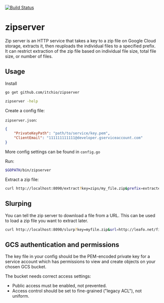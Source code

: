 [![Build Status](https://travis-ci.org/itchio/zipserver.svg?branch=master)](https://travis-ci.org/itchio/zipserver)

# zipserver

Zip server is an HTTP service that takes a key to a zip file on Google Cloud
storage, extracts it, then reuploads the individual files to a specified
prefix. It can restrict extraction of the zip file based on individual file
size, total file size, or number of files.


## Usage

Install

```bash
go get github.com/itchio/zipserver

zipserver -help
```

Create a config file:

`zipserver.json`:

```json
{
	"PrivateKeyPath": "path/to/service/key.pem",
	"ClientEmail": "111111111111@developer.gserviceaccount.com"
}
```

More config settings can be found in `config.go`

Run:

```bash
$GOPATH/bin/zipserver
```

Extract a zip file:

```bash
curl http://localhost:8090/extract?key=zips/my_file.zip&prefix=extracted
```


## Slurping

You can tell the zip server to download a file from a URL. This can be used to
load a zip file you want to extract later.

```bash
curl http://localhost:8090/slurp?key=myfile.zip&url=http://leafo.net/file.zip
```

## GCS authentication and permissions

The key file in your config should be the PEM-encoded private key for a
service account which has permissions to view and create objects on your
chosen GCS bucket.

The bucket needs correct access settings:

- Public access must be enabled, not prevented.
- Access control should be set to fine-grained ("legacy ACL"), not uniform.
